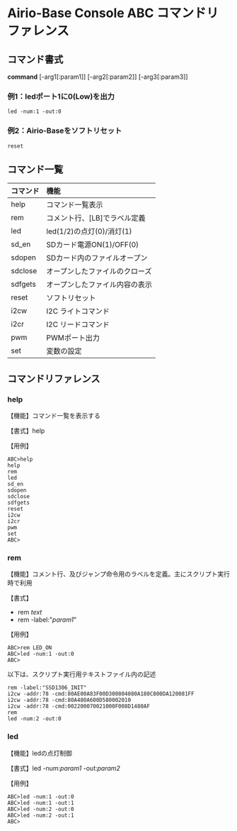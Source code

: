 # Airio-Base Console ABC コマンドリファレンス

## コマンド書式
**command** [-arg1[:param1]] [-arg2[:param2]] [-arg3[:param3]]

### 例1：ledポート1に0(Low)を出力
```
led -num:1 -out:0
```
### 例2：Airio-Baseをソフトリセット
```
reset
```

## コマンド一覧
|  コマンド | 機能 |
| :---- | :---- |
| help | コマンド一覧表示 |
| rem | コメント行、[LB]でラベル定義 |
| led | led(1/2)の点灯(0)/消灯(1) |
| sd_en | SDカード電源ON(1)/OFF(0) |
| sdopen | SDカード内のファイルオープン |
| sdclose | オープンしたファイルのクローズ |
| sdfgets | オープンしたファイル内容の表示 |
| reset | ソフトリセット |
| i2cw | I2C ライトコマンド |
| i2cr | I2C リードコマンド |
| pwm | PWMポート出力 |
| set | 変数の設定 |

## コマンドリファレンス
### help
【機能】コマンド一覧を表示する

【書式】help

【用例】
```
ABC>help
help 
rem
led
sd_en
sdopen
sdclose
sdfgets
reset
i2cw
i2cr
pwm
set
ABC>
```

### rem

【機能】コメント行、及びジャンプ命令用のラベルを定義。主にスクリプト実行時で利用

【書式】
- rem _text_
- rem -label:"_param1_"

【用例】
```
ABC>rem LED_ON
ABC>led -num:1 -out:0
ABC>
```
以下は、スクリプト実行用テキストファイル内の記述
```
rem -label:"SSD1306_INIT"
i2cw -addr:78 -cmd:80AE00A83F00D300804080A180C800DA120081FF
i2cw -addr:78 -cmd:80A480A600D580002010
i2cw -addr:78 -cmd:002200070021000F008D1480AF
rem
led -num:2 -out:0
```

### led

【機能】ledの点灯制御

【書式】led -num:_param1_ -out:_param2_

【用例】
```
ABC>led -num:1 -out:0
ABC>led -num:1 -out:1
ABC>led -num:2 -out:0
ABC>led -num:2 -out:1
ABC>
```

